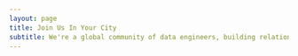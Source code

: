 ```yaml
---
layout: page
title: Join Us In Your City
subtitle: We're a global community of data engineers, building relationships and sharing knowledge across major tech hubs. Join our meetup for talks from industry experts and connect with like-minded data professionals.
---
```

<head>
    <meta charset="UTF-8">
    <meta name="viewport" content="width=device-width, initial-scale=1.0">
    <title>Data Engineer Things - Global Meetups & Community</title>
    <meta name="description" content="Join Data Engineer Things meetups worldwide. Connect with data professionals in Seattle, Bay Area, London and more cities globally.">
    <style>
        :root {
            --det-yellow: #FFD700;
            --det-blue: #1E40AF;
            --background: #ffffff;
            --foreground: #1a202c;
        }
        /* Typography */

        /* Layout */
        .section {
            padding: 5rem 0;
        }

        .text-center {
            text-align: center;
        }

        .mb-16 {
            margin-bottom: 4rem;
        }

        .mb-12 {
            margin-bottom: 3rem;
        }

        .mb-4 {
            margin-bottom: 1rem;
        }

        .mb-3 {
            margin-bottom: 0.75rem;
        }

        .mb-2 {
            margin-bottom: 0.5rem;
        }

        .p-6 {
            padding: 1.5rem;
        }

        .px-4 {
            padding-left: 1rem;
            padding-right: 1rem;
        }

        .py-2 {
            padding-top: 0.5rem;
            padding-bottom: 0.5rem;
        }

        /* Grid System */
        .grid {
            display: grid;
            gap: 2rem;
        }

        .grid-stats {
            grid-template-columns: 1fr;
        }

        .grid-cities {
            grid-template-columns: 1fr;
            gap: 2rem;
            max-width: none;
            justify-content: center;
            justify-items: center;
        }

        @media (min-width: 768px) {
            .grid-stats {
                grid-template-columns: repeat(3, 1fr);
            }
        }

        @media (min-width: 1024px) {
            .grid-cities {
                grid-template-columns: repeat(3, 1fr);
            }
        }

        /* Stats Section */
        .stat-number {
            font-size: 1.875rem;
            font-weight: bold;
            color: var(--det-yellow);
            margin-bottom: 0.5rem;
        }

        .stat-label {
            color: var(--muted-foreground);
        }

        .animate-fade-in {
            animation: fadeIn 0.6s ease-out forwards;
            opacity: 1;
        }

        @keyframes fadeIn {
            from {
                opacity: 0;
                transform: translateY(20px);
            }
            to {
                opacity: 1;
                transform: translateY(0);
            }
        }

        /* City Cards */
        .city-card {
            background: var(--background);
            border: 1px solid var(--border);
            border-radius: 12px;
            overflow: hidden;
            transition: all 0.3s ease;
            box-shadow: 0 1px 3px rgba(0, 0, 0, 0.1);
            min-width: 375px; /* Force minimum width */
        }

        .city-card:hover {
            transform: translateY(-4px);
            box-shadow: 0 10px 40px rgba(0, 0, 0, 0.1);
        }

        /* Slider Styles */
        .slider-container {
            position: relative;
            overflow: hidden;
        }

        .slider-track {
            display: flex;
            transition: transform 0.3s ease;
        }

        .slider-image {
            min-width: 100%;
            height: 12rem;
            object-fit: cover;
        }

        .slider-nav {
            position: absolute;
            top: 50%;
            transform: translateY(-50%);
            background: rgba(0, 0, 0, 0.5);
            color: white;
            border: none;
            width: 40px;
            height: 40px;
            border-radius: 50%;
            display: flex;
            align-items: center;
            justify-content: center;
            cursor: pointer;
            transition: all 0.3s ease;
            opacity: 0;
        }

        .slider-container:hover .slider-nav {
            opacity: 1;
        }

        .slider-nav:hover {
            background: rgba(0, 0, 0, 0.7);
        }

        .slider-nav.prev {
            left: 10px;
        }

        .slider-nav.next {
            right: 10px;
        }

        .slider-dots {
            position: absolute;
            bottom: 10px;
            left: 50%;
            transform: translateX(-50%);
            display: flex;
            gap: 8px;
        }

        .slider-dot {
            width: 8px;
            height: 8px;
            border-radius: 50%;
            background: rgba(255, 255, 255, 0.5);
            cursor: pointer;
            transition: all 0.3s ease;
        }

        .slider-dot.active {
            background: white;
        }

        /* Card Content */
        .card-header {
            display: block; /* Changed from flex to block for left alignment */
            margin-bottom: 0.5rem; /* Reduced from 0.75rem */
            background: transparent; /* Ensure background matches card */
        }

        .city-name {
            font-size: 1.25rem;
            font-weight: bold;
            color: var(--foreground);
            margin-bottom: 0.125rem; /* Small gap between city name and country */
        }

        .city-country {
            font-size: 0.875rem;
            color: var(--muted-foreground);
            margin: 0; /* Remove any default margins */
        }

        .city-description {
            color: var(--muted-foreground);
            margin-bottom: 1rem;
            line-height: 1.5;
        }

        /* Buttons */
        <!-- .btn {
            display: inline-flex;
            align-items: center;
            padding: 0.5rem 1rem;
            background-color: var(--primary);
            color: var(--background);
            text-decoration: none;
            border-radius: 8px;
            transition: all 0.3s ease;
            font-weight: 500;
        } -->

        .btn:hover {
            opacity: 0.9;
        }

        .btn svg {
            width: 1rem;
            height: 1rem;
            margin-left: 0.5rem;
        }

        /* Form Section */
        .form-section {
            padding: 5rem 0;
            background-color: rgba(247, 250, 252, 0.3);
        }

        /* Responsive Design */
        @media (max-width: 768px) {
            h1 {
                font-size: 2.5rem;
            }

            .section {
                padding: 3rem 0;
            }

            .container {
                padding: 0 0.5rem;
            }
        }

    </style>
</head>

<body>

   <section class="section">
        <div class="container">
                <div class="grid grid-stats text-center">
                    <div>
                        <div class="stat-number">5</div>
                        <div class="stat-label">Active Cities</div>
                    </div>
                    <div class="animate-fade-in" style="animation-delay: 0.2s;">
                        <div class="stat-number">1000+</div>
                        <div class="stat-label">Community Members</div>
                    </div>
                    <div class="animate-fade-in" style="animation-delay: 0.4s;">
                        <div class="stat-number">15+</div>
                        <div class="stat-label">Events Hosted</div>
                    </div>
                </div>
        </div>
    </section>

    <section class="section">
        <div class="container">
            <div class="grid grid-cities">
                <!-- Seattle Card -->
                <div class="city-card">
                    <div class="slider-container" data-slider="seattle">
                        <div class="slider-track">
                            <img src="/assets/img/eventsgallery/seattle-banner.avif" alt="Seattle Data Engineer Things Banner" class="slider-image">
                            <img src="/assets/img/eventsgallery/seattle1.jpeg" alt="Seattle Event 1" class="slider-image">
                            <img src="/assets/img/eventsgallery/seattle2.jpeg" alt="Seattle Event 2" class="slider-image">
                        </div>

                        <button class="slider-nav prev" onclick="changeSlide('seattle', -1)">
                            <svg width="16" height="16" fill="none" stroke="currentColor" viewBox="0 0 24 24">
                                <path stroke-linecap="round" stroke-linejoin="round" stroke-width="2" d="M15 19l-7-7 7-7"></path>
                            </svg>
                        </button>

                        <button class="slider-nav next" onclick="changeSlide('seattle', 1)">
                            <svg width="16" height="16" fill="none" stroke="currentColor" viewBox="0 0 24 24">
                                <path stroke-linecap="round" stroke-linejoin="round" stroke-width="2" d="M9 5l7 7-7 7"></path>
                            </svg>
                        </button>

                        <div class="slider-dots"></div>
                    </div>

                    <div class="p-6">
                        <div class="card-header">
                            <div>
                                <h3 class="city-name">Seattle</h3>
                                <p class="city-country">USA</p>
                            </div>
                        </div>
                        <p class="city-description">
                            Join the Pacific Northwest's most active data engineering community. From startups to tech giants, our members are shaping the future of data at scale.
                        </p>
                        <a href="https://www.meetup.com/data-engineer-things-seattle-meetup/events/" class="btn">
                            Join Meetup
                            <svg fill="none" stroke="currentColor" viewBox="0 0 24 24">
                                <path stroke-linecap="round" stroke-linejoin="round" stroke-width="2" d="M9 5l7 7-7 7"></path>
                            </svg>
                        </a>
                    </div>
                </div>

                <!-- Bay Area Card -->
                <div class="city-card">
                    <div class="slider-container" data-slider="bay-area">
                        <div class="slider-track">
                            <img src="/assets/img/eventsgallery/bay-area-banner.avif" alt="Bay Area Data Engineer Things Banner" class="slider-image">
                        </div>

                        <button class="slider-nav prev" onclick="changeSlide('bay-area', -1)">
                            <svg width="16" height="16" fill="none" stroke="currentColor" viewBox="0 0 24 24">
                                <path stroke-linecap="round" stroke-linejoin="round" stroke-width="2" d="M15 19l-7-7 7-7"></path>
                            </svg>
                        </button>

                        <button class="slider-nav next" onclick="changeSlide('bay-area', 1)">
                            <svg width="16" height="16" fill="none" stroke="currentColor" viewBox="0 0 24 24">
                                <path stroke-linecap="round" stroke-linejoin="round" stroke-width="2" d="M9 5l7 7-7 7"></path>
                            </svg>
                        </button>

                        <div class="slider-dots"></div>
                    </div>

                    <div class="p-6">
                        <div class="card-header">
                            <div>
                                <h3 class="city-name">Bay Area</h3>
                                <p class="city-country">USA</p>
                            </div>
                        </div>
                        <p class="city-description">
                            Connect with data engineers from Silicon Valley's leading companies. Deep dive into cutting-edge technologies and industry best practices.
                        </p>
                        <a href="https://www.meetup.com/data-engineer-things-bay-area-meetup/events/" class="btn">
                            Join Meetup
                            <svg fill="none" stroke="currentColor" viewBox="0 0 24 24">
                                <path stroke-linecap="round" stroke-linejoin="round" stroke-width="2" d="M9 5l7 7-7 7"></path>
                            </svg>
                        </a>
                    </div>
                </div>

                <!-- New York City Card -->
                <div class="city-card">
                    <div class="slider-container" data-slider="nyc">
                        <div class="slider-track">
                            <img src="/assets/img/eventsgallery/nyc-banner.png" alt="NYC Data Engineer Things Banner" class="slider-image">
                        </div>

                        <button class="slider-nav prev" onclick="changeSlide('nyc', -1)">
                            <svg width="16" height="16" fill="none" stroke="currentColor" viewBox="0 0 24 24">
                                <path stroke-linecap="round" stroke-linejoin="round" stroke-width="2" d="M15 19l-7-7 7-7"></path>
                            </svg>
                        </button>

                        <button class="slider-nav next" onclick="changeSlide('nyc', 1)">
                            <svg width="16" height="16" fill="none" stroke="currentColor" viewBox="0 0 24 24">
                                <path stroke-linecap="round" stroke-linejoin="round" stroke-width="2" d="M9 5l7 7-7 7"></path>
                            </svg>
                        </button>

                        <div class="slider-dots"></div>
                    </div>

                    <div class="p-6">
                        <div class="card-header">
                            <div>
                                <h3 class="city-name">New York</h3>
                                <p class="city-country">USA</p>
                            </div>
                        </div>
                        <p class="city-description">
                            Join fellow data engineers in NYC to share knowledge and learn from peers tackling challenges at scale. This meetup group is your hub for connecting with the people shaping the future of data.
                        </p>
                        <a href="http://meetup.dataengineerthings.org/nyc" class="btn">
                            Join Meetup
                            <svg fill="none" stroke="currentColor" viewBox="0 0 24 24">
                                <path stroke-linecap="round" stroke-linejoin="round" stroke-width="2" d="M9 5l7 7-7 7"></path>
                            </svg>
                        </a>
                    </div>
                </div>

                <!-- London Card -->
                <div class="city-card">
                    <div class="slider-container" data-slider="london">
                        <div class="slider-track">
                            <img src="/assets/img/eventsgallery/london-banner.avif" alt="London Data Engineer Things Banner" class="slider-image">
                            <img src="/assets/img/eventsgallery/london1.avif" alt="London Event 1" class="slider-image">
                            <img src="/assets/img/eventsgallery/london2.avif" alt="London Event 2" class="slider-image">
                        </div>

                        <button class="slider-nav prev" onclick="changeSlide('london', -1)">
                            <svg width="16" height="16" fill="none" stroke="currentColor" viewBox="0 0 24 24">
                                <path stroke-linecap="round" stroke-linejoin="round" stroke-width="2" d="M15 19l-7-7 7-7"></path>
                            </svg>
                        </button>

                        <button class="slider-nav next" onclick="changeSlide('london', 1)">
                            <svg width="16" height="16" fill="none" stroke="currentColor" viewBox="0 0 24 24">
                                <path stroke-linecap="round" stroke-linejoin="round" stroke-width="2" d="M9 5l7 7-7 7"></path>
                            </svg>
                        </button>

                        <div class="slider-dots"></div>
                    </div>

                    <div class="p-6">
                        <div class="card-header">
                            <div>
                                <h3 class="city-name">London</h3>
                                <p class="city-country">UK</p>
                            </div>
                        </div>
                        <p class="city-description">
                            Europe's hub for data engineering innovation. Join our diverse community of professionals building robust data systems across industries.
                        </p>
                        <a href="https://www.meetup.com/data-engineer-things-london-meetup/events/" class="btn">
                            Join Meetup
                            <svg fill="none" stroke="currentColor" viewBox="0 0 24 24">
                                <path stroke-linecap="round" stroke-linejoin="round" stroke-width="2" d="M9 5l7 7-7 7"></path>
                            </svg>
                        </a>
                    </div>
                </div>

                <!-- Warsaw Card -->
                <div class="city-card">
                    <div class="slider-container" data-slider="warsaw">
                        <div class="slider-track">
                            <img src="/assets/img/eventsgallery/warsaw-banner.jpg" alt="Warsaw Data Engineer Things Banner" class="slider-image">
                        </div>

                        <button class="slider-nav prev" onclick="changeSlide('warsaw', -1)">
                            <svg width="16" height="16" fill="none" stroke="currentColor" viewBox="0 0 24 24">
                                <path stroke-linecap="round" stroke-linejoin="round" stroke-width="2" d="M15 19l-7-7 7-7"></path>
                            </svg>
                        </button>

                        <button class="slider-nav next" onclick="changeSlide('warsaw', 1)">
                            <svg width="16" height="16" fill="none" stroke="currentColor" viewBox="0 0 24 24">
                                <path stroke-linecap="round" stroke-linejoin="round" stroke-width="2" d="M9 5l7 7-7 7"></path>
                            </svg>
                        </button>

                        <div class="slider-dots"></div>
                    </div>

                    <div class="p-6">
                        <div class="card-header">
                            <div>
                                <h3 class="city-name">Warsaw</h3>
                                <p class="city-country">Poland</p>
                            </div>
                        </div>
                        <p class="city-description">
                            Our Warsaw meetup brings together professionals to connect and share best practices. Whereever you are on your data engineering journey, you’ll find inspiration and connections here.
                        </p>
                        <a href="http://meetup.dataengineerthings.org/warsaw" class="btn">
                            Join Meetup
                            <svg fill="none" stroke="currentColor" viewBox="0 0 24 24">
                                <path stroke-linecap="round" stroke-linejoin="round" stroke-width="2" d="M9 5l7 7-7 7"></path>
                            </svg>
                        </a>
                    </div>
                </div>
            </div>
        </div>
    </section>

    <script>
        // Object to track current slide for each slider
        const sliderStates = {};

        // Initialize all sliders when the page loads
        document.addEventListener('DOMContentLoaded', function() {
            const sliders = document.querySelectorAll('[data-slider]');

            sliders.forEach(sliderContainer => {
                const sliderId = sliderContainer.getAttribute('data-slider');
                const slides = sliderContainer.querySelectorAll('.slider-image');
                const dotsContainer = sliderContainer.querySelector('.slider-dots');

                // Initialize state for this slider
                sliderStates[sliderId] = {
                    currentSlide: 0,
                    totalSlides: slides.length
                };

                // Create dots for this slider
                for (let i = 0; i < slides.length; i++) {
                    const dot = document.createElement('div');
                    dot.className = `slider-dot ${i === 0 ? 'active' : ''}`;
                    dot.onclick = () => goToSlide(sliderId, i);
                    dotsContainer.appendChild(dot);
                }
            });
        });

        function updateSlider(sliderId) {
            const sliderContainer = document.querySelector(`[data-slider="${sliderId}"]`);
            const sliderTrack = sliderContainer.querySelector('.slider-track');
            const dots = sliderContainer.querySelectorAll('.slider-dot');
            const currentSlide = sliderStates[sliderId].currentSlide;

            const translateX = -currentSlide * 100;
            sliderTrack.style.transform = `translateX(${translateX}%)`;

            // Update dots for this specific slider
            dots.forEach((dot, index) => {
                dot.classList.toggle('active', index === currentSlide);
            });
        }

        function changeSlide(sliderId, direction) {
            const state = sliderStates[sliderId];
            state.currentSlide += direction;

            if (state.currentSlide >= state.totalSlides) {
                state.currentSlide = 0;
            } else if (state.currentSlide < 0) {
                state.currentSlide = state.totalSlides - 1;
            }

            updateSlider(sliderId);
        }

        function goToSlide(sliderId, slideIndex) {
            sliderStates[sliderId].currentSlide = slideIndex;
            updateSlider(sliderId);
        }
    </script>

    <!-- Request City Form -->
    <section class="form-section">
        <div class="container">
            <div class="text-center mb-12">
                <h2>Don't See Your City?</h2>
                <p class="form-description">
                    Help us expand our community! Let us know where you'd like to see Data Engineer Things meetups next.
                </p>
                <div class="p-6">
                    <a href="https://docs.google.com/forms/d/e/1FAIpQLSevlutzf-SpGhXfS39rSAlzqMQwF43sh4noGVilnqQgnPE7kA/viewform?usp=sharing&ouid=117833793490745820278" class="btn">
                        Submit Form
                        <svg fill="none" stroke="currentColor" viewBox="0 0 24 24">
                            <path stroke-linecap="round" stroke-linejoin="round" stroke-width="2" d="M9 5l7 7-7 7"></path>
                        </svg>
                    </a>
                </div>
            </div>
        </div>
    </section>
</body>
</html>
